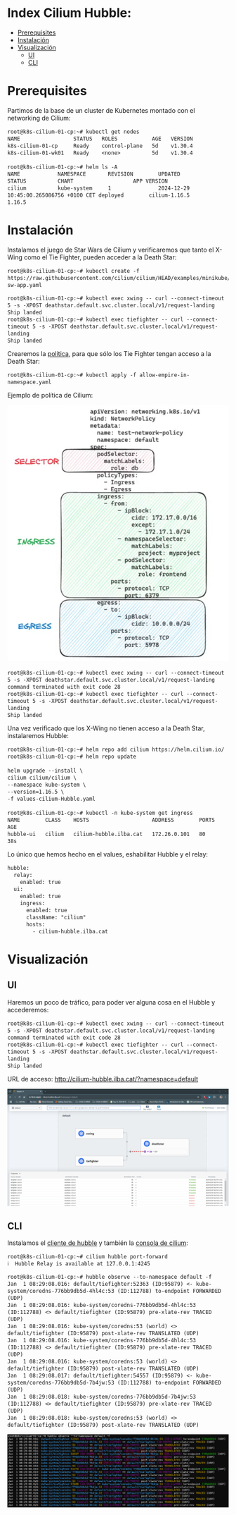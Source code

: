 # Index Cilium Hubble:

* [Prerequisites](#id10)
* [Instalación](#id20)
* [Visualización](#id30)
  * [UI](#id31)
  * [CLI](#id32)



# Prerequisites <div id='id10' />

Partimos de la base de un cluster de Kubernetes montado con el networking de Cilium:

```
root@k8s-cilium-01-cp:~# kubectl get nodes
NAME                 STATUS   ROLES           AGE   VERSION
k8s-cilium-01-cp     Ready    control-plane   5d    v1.30.4
k8s-cilium-01-wk01   Ready    <none>          5d    v1.30.4

root@k8s-cilium-01-cp:~# helm ls -A
NAME            NAMESPACE       REVISION        UPDATED                                 STATUS          CHART                   APP VERSION
cilium          kube-system     1               2024-12-29 10:45:00.265086756 +0100 CET deployed        cilium-1.16.5           1.16.5
```

# Instalación <div id='id20' />

Instalamos el juego de Star Wars de Cilium y verificaremos que tanto el X-Wing como el Tie Fighter, pueden acceder a la Death Star:

```
root@k8s-cilium-01-cp:~# kubectl create -f https://raw.githubusercontent.com/cilium/cilium/HEAD/examples/minikube/http-sw-app.yaml
```

```
root@k8s-cilium-01-cp:~# kubectl exec xwing -- curl --connect-timeout 5 -s -XPOST deathstar.default.svc.cluster.local/v1/request-landing
Ship landed
root@k8s-cilium-01-cp:~# kubectl exec tiefighter -- curl --connect-timeout 5 -s -XPOST deathstar.default.svc.cluster.local/v1/request-landing
Ship landed
```

Crearemos la [política](./files/allow-empire-in-namespace.yaml), para que sólo los Tie Fighter tengan acceso a la Death Star:

```
root@k8s-cilium-01-cp:~# kubectl apply -f allow-empire-in-namespace.yaml
```

Ejemplo de política de Cilium:

![alt text](images/CiliumNetworkPolicy.png)

```
root@k8s-cilium-01-cp:~# kubectl exec xwing -- curl --connect-timeout 5 -s -XPOST deathstar.default.svc.cluster.local/v1/request-landing
command terminated with exit code 28
root@k8s-cilium-01-cp:~# kubectl exec tiefighter -- curl --connect-timeout 5 -s -XPOST deathstar.default.svc.cluster.local/v1/request-landing
Ship landed
```

Una vez verificado que los X-Wing no tienen acceso a la Death Star, instalaremos Hubble:

```
root@k8s-cilium-01-cp:~# helm repo add cilium https://helm.cilium.io/
root@k8s-cilium-01-cp:~# helm repo update

helm upgrade --install \
cilium cilium/cilium \
--namespace kube-system \
--version=1.16.5 \
-f values-cilium-Hubble.yaml

root@k8s-cilium-01-cp:~# kubectl -n kube-system get ingress
NAME        CLASS    HOSTS                    ADDRESS        PORTS   AGE
hubble-ui   cilium   cilium-hubble.ilba.cat   172.26.0.101   80      38s
```

Lo único que hemos hecho en el values, eshabilitar Hubble y el relay:

```
hubble:
  relay:
    enabled: true
  ui:
    enabled: true
    ingress:
      enabled: true
      className: "cilium"
      hosts:
        - cilium-hubble.ilba.cat
```

# Visualización <div id='id30' />

## UI <div id='id31' />

Haremos un poco de tráfico, para poder ver alguna cosa en el Hubble y accederemos:

```
root@k8s-cilium-01-cp:~# kubectl exec xwing -- curl --connect-timeout 5 -s -XPOST deathstar.default.svc.cluster.local/v1/request-landing
command terminated with exit code 28
root@k8s-cilium-01-cp:~# kubectl exec tiefighter -- curl --connect-timeout 5 -s -XPOST deathstar.default.svc.cluster.local/v1/request-landing
Ship landed
```

URL de acceso: http://cilium-hubble.ilba.cat/?namespace=default

![alt text](images/hubble.png)

## CLI <div id='id32' />

Instalamos el [cliente de hubble](https://docs.cilium.io/en/stable/observability/hubble/setup/#install-the-hubble-client) y también la  [consola de cilium](https://docs.cilium.io/en/stable/network/clustermesh/clustermesh/#install-the-cilium-cli):

```
root@k8s-cilium-01-cp:~# cilium hubble port-forward
ℹ️  Hubble Relay is available at 127.0.0.1:4245
```

```
root@k8s-cilium-01-cp:~# hubble observe --to-namespace default -f
Jan  1 08:29:08.016: default/tiefighter:52363 (ID:95879) <- kube-system/coredns-776bb9db5d-4hl4c:53 (ID:112788) to-endpoint FORWARDED (UDP)
Jan  1 08:29:08.016: kube-system/coredns-776bb9db5d-4hl4c:53 (ID:112788) <> default/tiefighter (ID:95879) pre-xlate-rev TRACED (UDP)
Jan  1 08:29:08.016: kube-system/coredns:53 (world) <> default/tiefighter (ID:95879) post-xlate-rev TRANSLATED (UDP)
Jan  1 08:29:08.016: kube-system/coredns-776bb9db5d-4hl4c:53 (ID:112788) <> default/tiefighter (ID:95879) pre-xlate-rev TRACED (UDP)
Jan  1 08:29:08.016: kube-system/coredns:53 (world) <> default/tiefighter (ID:95879) post-xlate-rev TRANSLATED (UDP)
Jan  1 08:29:08.017: default/tiefighter:54557 (ID:95879) <- kube-system/coredns-776bb9db5d-7b4jw:53 (ID:112788) to-endpoint FORWARDED (UDP)
Jan  1 08:29:08.018: kube-system/coredns-776bb9db5d-7b4jw:53 (ID:112788) <> default/tiefighter (ID:95879) pre-xlate-rev TRACED (UDP)
Jan  1 08:29:08.018: kube-system/coredns:53 (world) <> default/tiefighter (ID:95879) post-xlate-rev TRANSLATED (UDP)
```

![alt text](images/hubble_cli.png)